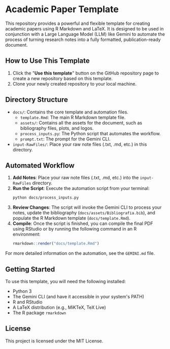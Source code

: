 # Academic Paper Template

This repository provides a powerful and flexible template for creating academic papers using R Markdown and LaTeX. It is designed to be used in conjunction with a Large Language Model (LLM) like Gemini to automate the process of turning research notes into a fully formatted, publication-ready document.

## How to Use This Template

1.  Click the "**Use this template**" button on the GitHub repository page to create a new repository based on this template.
2.  Clone your newly created repository to your local machine.

## Directory Structure

-   `docs/`: Contains the core template and automation files.
    -   `template.Rmd`: The main R Markdown template file.
    -   `assets/`: Contains all the assets for the document, such as bibliography files, plots, and logos.
    -   `process_inputs.py`: The Python script that automates the workflow.
    -   `prompt.txt`: The prompt for the Gemini CLI.
-   `input-RawFiles/`: Place your raw note files (.txt, .md, etc.) in this directory.

## Automated Workflow

1.  **Add Notes**: Place your raw note files (.txt, .md, etc.) into the `input-RawFiles` directory.
2.  **Run the Script**: Execute the automation script from your terminal:
    ```bash
    python docs/process_inputs.py
    ```
3.  **Review Changes**: The script will invoke the Gemini CLI to process your notes, update the bibliography (`docs/assets/Bibliografia.bib`), and populate the R Markdown template (`docs/template.Rmd`).
4.  **Compile**: Once the script is finished, you can compile the final PDF using RStudio or by running the following command in an R environment:
    ```R
    rmarkdown::render("docs/template.Rmd")
    ```

For more detailed information on the automation, see the `GEMINI.md` file.

## Getting Started

To use this template, you will need the following installed:

-   Python 3
-   The Gemini CLI (and have it accessible in your system's PATH)
-   R and RStudio
-   A LaTeX distribution (e.g., MiKTeX, TeX Live)
-   The R package `rmarkdown`

## License

This project is licensed under the MIT License.